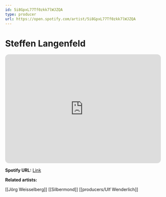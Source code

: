 ```yaml
---
id: 5i8GpxL77Tf0zkk7lWJZQA
type: producer
url: https://open.spotify.com/artist/5i8GpxL77Tf0zkk7lWJZQA
---
```

# Steffen Langenfeld

<iframe style="border-radius:12px" src="https://open.spotify.com/embed/artist/5i8GpxL77Tf0zkk7lWJZQA" width="100%" height="352" frameBorder="0" allowfullscreen="" allow="autoplay; clipboard-write; encrypted-media; fullscreen; picture-in-picture" loading="lazy"></iframe>

**Spotify URL:** [Link](https://open.spotify.com/artist/5i8GpxL77Tf0zkk7lWJZQA)

**Related artists:**

[[Jörg Weisselberg]]
[[Silbermond]]
[[producers/Ulf Wenderlich]]
